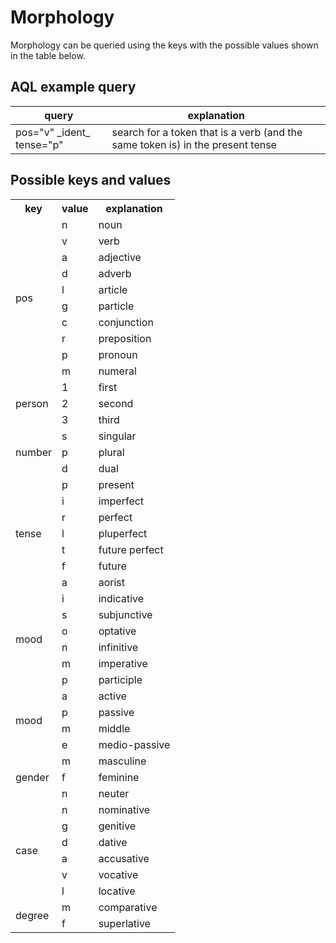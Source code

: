 # Morphology

Morphology can be queried using the keys with the possible
values shown in the table below. 

## AQL example query

|query|explanation|
|-----|-----------|
|pos="v" \_ident\_ tense="p"|search for a token that is a verb (and the same token is) in the present tense

## Possible keys and values

<table>
  <tr>
    <th>key</th>
    <th>value</th>
    <th>explanation</th>
  </tr>
  <tr>
    <td rowspan="10">pos</td>
    <td>n</td>
    <td>noun</td>

  </tr>
  <tr>
    <td>v</td>
    <td>verb</td>

  </tr>
  <tr>
    <td>a</td>
    <td>adjective</td>

  </tr>
  <tr>
    <td>d</td>
    <td>adverb</td>

  </tr>
  <tr>
    <td>l</td>
    <td>article</td>
  </tr>
  <tr>
    <td>g</td>
    <td>particle</td>
  </tr>
  <tr>
    <td>c</td>
    <td>conjunction</td>
  </tr>
  <tr>
    <td>r</td>
    <td>preposition</td>
  </tr>
  <tr>
    <td>p</td>
    <td>pronoun</td>
  </tr>
  <tr>
    <td>m</td>
    <td>numeral</td>
  </tr>

  <tr>
    <td rowspan="3">person</td>
    <td>1</td>
    <td>first</td>

  </tr>
  <tr>
    <td>2</td>
    <td>second</td>

  </tr>
  <tr>
    <td>3</td>
    <td>third</td>

  </tr>

  <tr>
    <td rowspan="3">number</td>
    <td>s</td>
    <td>singular</td>

  </tr>
  <tr>
    <td>p</td>
    <td>plural</td>

  </tr>
  <tr>
    <td>d</td>
    <td>dual</td>

  </tr>

  <tr>
    <td rowspan="7">tense</td>
    <td>p</td>
    <td>present</td>

  </tr>
  <tr>
    <td>i</td>
    <td>imperfect</td>

  </tr>
  <tr>
    <td>r</td>
    <td>perfect</td>
  </tr>
  <tr>
    <td>l</td>
    <td>pluperfect</td>
  </tr>
  <tr>
    <td>t</td>
    <td>future perfect</td>

  </tr>
  <tr>
    <td>f</td>
    <td>future</td>
  </tr>
  <tr>
    <td>a</td>
    <td>aorist</td>
  </tr>


  <tr>
    <td rowspan="6">mood</td>
    <td>i</td>
    <td>indicative</td>
  </tr>
  <tr>
    <td>s</td>
    <td>subjunctive</td>
  </tr>
  <tr>
    <td>o</td>
    <td>optative</td>
  </tr>
  <tr>
    <td>n</td>
    <td>infinitive</td>
  </tr>
  <tr>
    <td>m</td>
    <td>imperative</td>
  </tr>
  <tr>
    <td>p</td>
    <td>participle</td>
  </tr>

  <tr>
    <td rowspan="4">mood</td>
    <td>a</td>
    <td>active</td>
  </tr>
  <tr>
    <td>p</td>
    <td>passive</td>
  </tr>
  <tr>
    <td>m</td>
    <td>middle</td>
  </tr>
  <tr>
    <td>e</td>
    <td>medio-passive</td>
  </tr>

  <tr>
    <td rowspan="3">gender</td>
    <td>m</td>
    <td>masculine</td>
  </tr>
  <tr>
    <td>f</td>
    <td>feminine</td>
  </tr>
  <tr>
    <td>n</td>
    <td>neuter</td>
  </tr>

  <tr>
    <td rowspan="6">case</td>
    <td>n</td>
    <td>nominative</td>
  </tr>
  <tr>
    <td>g</td>
    <td>genitive</td>
  </tr>
  <tr>
    <td>d</td>
    <td>dative</td>
  </tr>
  <tr>
    <td>a</td>
    <td>accusative</td>
  </tr>
  <tr>
    <td>v</td>
    <td>vocative</td>
</tr>
  <tr>
    <td>l</td>
    <td>locative</td>

  </tr>

  <tr>
    <td rowspan="2">degree</td>
    <td>m</td>
    <td>comparative</td>
  </tr>
  <tr>
    <td>f</td>
    <td>superlative</td>

  </tr>

</table>


